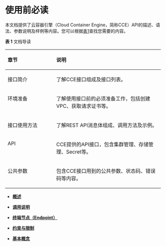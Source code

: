 # 使用前必读<a name="cce_02_0001"></a>

本文档提供了云容器引擎（Cloud Container Engine，简称CCE）API的描述、语法、参数说明及样例等内容。您可以根据[表1](#table1773173793817)查找您需要的内容。

**表 1**  文档导读

<a name="table1773173793817"></a>
<table><thead align="left"><tr id="row1775103733814"><th class="cellrowborder" valign="top" width="31.240000000000002%" id="mcps1.2.3.1.1"><p id="p1875203715387"><a name="p1875203715387"></a><a name="p1875203715387"></a>章节</p>
</th>
<th class="cellrowborder" valign="top" width="68.76%" id="mcps1.2.3.1.2"><p id="p147503713814"><a name="p147503713814"></a><a name="p147503713814"></a>说明</p>
</th>
</tr>
</thead>
<tbody><tr id="row875133773812"><td class="cellrowborder" valign="top" width="31.240000000000002%" headers="mcps1.2.3.1.1 "><p id="p1675437103810"><a name="p1675437103810"></a><a name="p1675437103810"></a>接口简介</p>
</td>
<td class="cellrowborder" valign="top" width="68.76%" headers="mcps1.2.3.1.2 "><p id="p109543723919"><a name="p109543723919"></a><a name="p109543723919"></a>了解CCE接口组成及接口列表。</p>
</td>
</tr>
<tr id="row67543703815"><td class="cellrowborder" valign="top" width="31.240000000000002%" headers="mcps1.2.3.1.1 "><p id="p1075163763811"><a name="p1075163763811"></a><a name="p1075163763811"></a>环境准备</p>
</td>
<td class="cellrowborder" valign="top" width="68.76%" headers="mcps1.2.3.1.2 "><p id="p1640311403911"><a name="p1640311403911"></a><a name="p1640311403911"></a>了解使用接口前的必须准备工作，包括创建VPC、获取请求证书等。</p>
</td>
</tr>
<tr id="row1675437123815"><td class="cellrowborder" valign="top" width="31.240000000000002%" headers="mcps1.2.3.1.1 "><p id="p675173743810"><a name="p675173743810"></a><a name="p675173743810"></a>接口使用方法</p>
</td>
<td class="cellrowborder" valign="top" width="68.76%" headers="mcps1.2.3.1.2 "><p id="p1940551403912"><a name="p1940551403912"></a><a name="p1940551403912"></a>了解REST API消息体组成、调用方法及示例。</p>
</td>
</tr>
<tr id="row14751237203815"><td class="cellrowborder" valign="top" width="31.240000000000002%" headers="mcps1.2.3.1.1 "><p id="p1676173783813"><a name="p1676173783813"></a><a name="p1676173783813"></a>API</p>
</td>
<td class="cellrowborder" valign="top" width="68.76%" headers="mcps1.2.3.1.2 "><p id="p0406414163913"><a name="p0406414163913"></a><a name="p0406414163913"></a>CCE提供的API接口，包含集群管理、存储管理、Secret等。</p>
</td>
</tr>
<tr id="row1376537123818"><td class="cellrowborder" valign="top" width="31.240000000000002%" headers="mcps1.2.3.1.1 "><p id="p12761137163813"><a name="p12761137163813"></a><a name="p12761137163813"></a>公共参数</p>
</td>
<td class="cellrowborder" valign="top" width="68.76%" headers="mcps1.2.3.1.2 "><p id="p144081814183916"><a name="p144081814183916"></a><a name="p144081814183916"></a>包含CCE接口用到的公共参数、状态码、错误码等内容。</p>
</td>
</tr>
</tbody>
</table>

-   **[概述](概述.md)**  

-   **[调用说明](调用说明.md)**  

-   **[终端节点（Endpoint）](终端节点（Endpoint）.md)**  

-   **[约束与限制](约束与限制.md)**  

-   **[基本概念](基本概念.md)**  



